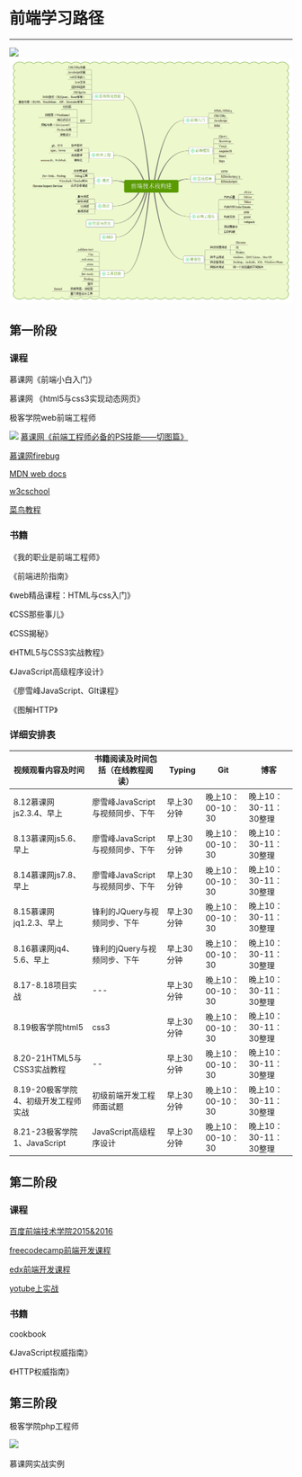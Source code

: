 # 前端学习路径
---------------------------------------------------
![](http://i.imgur.com/DGTKxu5.png)
![](前端技术栈构建.png)

## 第一阶段
### 课程
慕课网《前端小白入门》

慕课网 《html5与css3实现动态网页》

极客学院web前端工程师

![](http://i.imgur.com/lDNau3d.png)
[慕课网《前端工程师必备的PS技能——切图篇》](http://www.imooc.com/learn/506)

[慕课网firebug](http://www.imooc.com/learn/137)

[MDN web docs](https://developer.mozilla.org/zh-CN/)

[w3cschool](http://www.w3school.com.cn/)

[菜鸟教程](http://www.runoob.com/)

### 书籍
《我的职业是前端工程师》

《前端进阶指南》

《web精品课程：HTML与css入门》

《CSS那些事儿》

《CSS揭秘》

《HTML5与CSS3实战教程》

《JavaScript高级程序设计》

《廖雪峰JavaScript、GIt课程》

《图解HTTP》

### 详细安排表
|视频观看内容及时间|书籍阅读及时间包括（在线教程阅读）|Typing|Git|博客|
|-|-|-|-|-|
|8.12慕课网js2.3.4、早上|廖雪峰JavaScript与视频同步、下午|早上30分钟|晚上10：00-10：30|晚上10：30-11：30整理|
|8.13慕课网js5.6、早上|廖雪峰JavaScript与视频同步、下午|早上30分钟|晚上10：00-10：30|晚上10：30-11：30整理|
|8.14慕课网js7.8、早上|廖雪峰JavaScript与视频同步、下午|早上30分钟|晚上10：00-10：30|晚上10：30-11：30整理|
|8.15慕课网jq1.2.3、早上|锋利的JQuery与视频同步、下午|早上30分钟|晚上10：00-10：30|晚上10：30-11：30整理|
|8.16慕课网jq4、5.6、早上|锋利的jQuery与视频同步、下午|早上30分钟|晚上10：00-10：30|晚上10：30-11：30整理|
|8.17-8.18项目实战|---|早上30分钟|晚上10：00-10：30|晚上10：30-11：30整理|
|8.19极客学院html5|css3|早上30分钟|晚上10：00-10：30|晚上10：30-11：30整理|
|8.20-21HTML5与CSS3实战教程|--|早上30分钟|晚上10：00-10：30|晚上10：30-11：30整理|
|8.19-20极客学院4、初级开发工程师实战|初级前端开发工程师面试题|早上30分钟|晚上10：00-10：30|晚上10：30-11：30整理|
|8.21-23极客学院1、JavaScript|JavaScript高级程序设计|早上30分钟|晚上10：00-10：30|晚上10：30-11：30整理|
## 第二阶段
### 课程

[百度前端技术学院2015&2016](http://ife.baidu.com/2016/task/all)

[freecodecamp前端开发课程](https://www.freecodecamp.cn/)

[edx前端开发课程](https://courses.edx.org)

[yotube上实战](https://www.youtube.com/playlist?list=PLDmvslp_VR0wkiclky6vj6SSDx-N2QE9z)

### 书籍
cookbook

《JavaScript权威指南》

《HTTP权威指南》

## 第三阶段

极客学院php工程师

![](http://i.imgur.com/urZI3Cw.png)

慕课网实战实例
